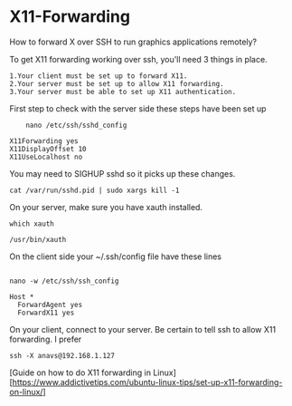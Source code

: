 # X11-Forwarding
How to forward X over SSH to run graphics applications remotely?


To get X11 forwarding working over ssh, you'll need 3 things in place.

    1.Your client must be set up to forward X11.
    2.Your server must be set up to allow X11 forwarding.
    3.Your server must be able to set up X11 authentication.
    
 First step to check with the server side these steps have been set up
 
```
    nano /etc/ssh/sshd_config
```

```
X11Forwarding yes
X11DisplayOffset 10
X11UseLocalhost no

```
You may need to SIGHUP sshd so it picks up these changes.
 ```
 cat /var/run/sshd.pid | sudo xargs kill -1

```

On your server, make sure you have xauth installed.
```
which xauth
```
```
/usr/bin/xauth
```
On the client side your ~/.ssh/config file have these lines
```

nano -w /etc/ssh/ssh_config

```
```
Host *
  ForwardAgent yes
  ForwardX11 yes
  ```
  
 On your client, connect to your server. Be certain to tell ssh to allow X11 forwarding. I prefer
 
 ```
ssh -X anavs@192.168.1.127
```

[Guide on how to do X11 forwarding in Linux][https://www.addictivetips.com/ubuntu-linux-tips/set-up-x11-forwarding-on-linux/]


